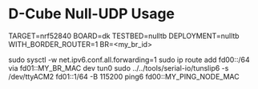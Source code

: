 # D-Cube Null-UDP Usage

TARGET=nrf52840 BOARD=dk TESTBED=nulltb DEPLOYMENT=nulltb WITH_BORDER_ROUTER=1 BR=<my_br_id>

sudo sysctl -w net.ipv6.conf.all.forwarding=1
sudo ip route add fd00::/64 via fd01::MY_BR_MAC dev tun0
sudo ../../tools/serial-io/tunslip6 -s /dev/ttyACM2 fd01::1/64 -B 115200
ping6 fd00::MY_PING_NODE_MAC
